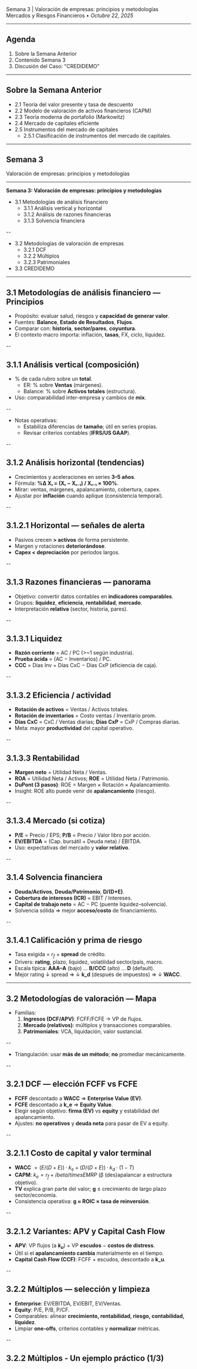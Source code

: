 <section class="title-slide">
Semana 3 | Valoración de empresas: principios y metodologías
<div class="subtitle">Mercados y Riesgos Financieros • <em>Octubre 22, 2025</em></div>
</section>

---

## Agenda
1. Sobre la Semana Anterior
2. Contenido Semana 3
4. Discusión del Caso: "CREDIDEMO"

---

## Sobre la Semana Anterior
- 2.1 Teoría del valor presente y tasa de descuento
- 2.2 Modelo de valoración de activos financieros (CAPM)
- 2.3 Teoría moderna de portafolio (Markowitz)
- 2.4 Mercado de capitales eficiente
- 2.5 Instrumentos del mercado de capitales
    - 2.5.1 Clasificación de instrumentos del mercado de capitales.

---

## Semana 3
Valoración de empresas: principios y metodologías

---

**Semana 3: Valoración de empresas: principios y metodologías**
- 3.1 Metodologías de análisis financiero
    - 3.1.1 Análisis vertical y horizontal
    - 3.1.2 Análisis de razones financieras 
    - 3.1.3 Solvencia financiera

--

- 3.2 Metodologías de valoración de empresas
    - 3.2.1 DCF
    - 3.2.2 Múltiplos
    - 3.2.3 Patrimoniales
- 3.3 CREDIDEMO

---

## 3.1 Metodologías de análisis financiero — Principios
- Propósito: evaluar salud, riesgos y **capacidad de generar valor**.
- Fuentes: **Balance**, **Estado de Resultados**, **Flujos**.
- Comparar con: **historia**, **sector/pares**, **coyuntura**.
- El contexto macro importa: inflación, **tasas**, FX, ciclo, liquidez.

--

## 3.1.1 Análisis vertical (composición)
- % de cada rubro sobre un **total**.
  - ER: % sobre **Ventas** (márgenes).
  - Balance: % sobre **Activos totales** (estructura).
- Uso: comparabilidad inter-empresa y cambios de **mix**.

--

- Notas operativas:
  - Estabiliza diferencias de **tamaño**; útil en series propias.
  - Revisar criterios contables (**IFRS/US GAAP**).

--

## 3.1.2 Análisis horizontal (tendencias)
- Crecimientos y aceleraciones en series **3–5 años**.
- Fórmula: **%Δ Xₜ = (Xₜ − Xₜ₋₁) / Xₜ₋₁ × 100%**.
- Mirar: ventas, márgenes, apalancamiento, cobertura, capex.
- Ajustar por **inflación** cuando aplique (consistencia temporal).

--

## 3.1.2.1 Horizontal — señales de alerta
- Pasivos crecen **> activos** de forma persistente.
- Margen y rotaciones **deteriorándose**.
- **Capex < depreciación** por periodos largos.

--

## 3.1.3 Razones financieras — panorama
- Objetivo: convertir datos contables en **indicadores comparables**.
- Grupos: **liquidez**, **eficiencia**, **rentabilidad**, **mercado**.
- Interpretación **relativa** (sector, historia, pares).

--

## 3.1.3.1 Liquidez
- **Razón corriente** = AC / PC (>\~1 según industria).
- **Prueba ácida** = (AC − Inventarios) / PC.
- **CCC** = Días Inv + Días CxC − Días CxP (eficiencia de caja).

--

## 3.1.3.2 Eficiencia / actividad
- **Rotación de activos** = Ventas / Activos totales.
- **Rotación de inventarios** = Costo ventas / Inventario prom.
- **Días CxC** = CxC / Ventas diarias; **Días CxP** = CxP / Compras diarias.
- Meta: mayor **productividad** del capital operativo.

--

## 3.1.3.3 Rentabilidad
- **Margen neto** = Utilidad Neta / Ventas.
- **ROA** = Utilidad Neta / Activos; **ROE** = Utilidad Neta / Patrimonio.
- **DuPont (3 pasos)**: ROE = Margen × Rotación × Apalancamiento.
- Insight: ROE alto puede venir de **apalancamiento** (riesgo).

--

## 3.1.3.4 Mercado (si cotiza)
- **P/E** = Precio / EPS; **P/B** = Precio / Valor libro por acción.
- **EV/EBITDA** = (Cap. bursátil + Deuda neta) / EBITDA.
- Uso: expectativas del mercado y **valor relativo**.

--

## 3.1.4 Solvencia financiera
- **Deuda/Activos**, **Deuda/Patrimonio**, **D/(D+E)**.
- **Cobertura de intereses (ICR)** = EBIT / Intereses.
- **Capital de trabajo neto** = AC − PC (puente liquidez–solvencia).
- Solvencia sólida ⇒ mejor **acceso/costo** de financiamiento.

--

## 3.1.4.1 Calificación y prima de riesgo
- Tasa exigida = $r_f$ + **spread** de crédito.
- Drivers: **rating**, plazo, liquidez, volatilidad sector/país, macro.
- Escala típica: **AAA–A** (bajo) … **B/CCC** (alto) … **D** (default).
- Mejor rating ↓ spread ⇒ ↓ **k_d** (después de impuestos) ⇒ ↓ **WACC**.

---

## 3.2 Metodologías de valoración — Mapa
- Familias:
  1) **Ingresos (DCF/APV)**: FCFF/FCFE → VP de flujos.
  2) **Mercado (relativos)**: múltiplos y transacciones comparables.
  3) **Patrimoniales**: VCA, liquidación, valor sustancial.

--

- Triangulación: usar **más de un método**; **no** promediar mecánicamente.

--

## 3.2.1 DCF — elección FCFF vs FCFE
- **FCFF** descontado a **WACC** ⇒ **Enterprise Value (EV)**.
- **FCFE** descontado a **k_e** ⇒ **Equity Value**.
- Elegir según objetivo: **firma (EV)** vs **equity** y estabilidad del apalancamiento.
- Ajustes: **no operativos** y **deuda neta** para pasar de EV a equity.

--

## 3.2.1.1 Costo de capital y valor terminal
- **WACC** $= (E/(D+E))·k_e + (D/(D+E))·k_d·(1−T)$
- **CAPM**: $k_e=r_f+/beta /times EMRP$ (β (des)apalancar a estructura objetivo).
- **TV** explica gran parte del valor; **g** ≤ crecimiento de largo plazo sector/economía.
- Consistencia operativa: **g ≈ ROIC × tasa de reinversión**.

--

## 3.2.1.2 Variantes: APV y Capital Cash Flow
- **APV**: VP flujos (a **$k_u$**) + VP **escudos** − **costos de distress**.
- Útil si el **apalancamiento cambia** materialmente en el tiempo.
- **Capital Cash Flow (CCF)**: FCFF + escudos, descontado a **k_u**.

--

## 3.2.2 Múltiplos — selección y limpieza
- **Enterprise**: EV/EBITDA, EV/EBIT, EV/Ventas.
- **Equity**: P/E, P/B, P/CF.
- Comparables: alinear **crecimiento, rentabilidad, riesgo, contabilidad, liquidez**.
- Limpiar **one-offs**, criterios contables y **normalizar** métricas.

--

## 3.2.2 Múltiplos - Un ejemplo práctico (1/3)

<div style="height:70vh; display:flex; align-items:center; justify-content:center;">
  <img src="./images/Multiples1.png" alt="Múltiplos (visual)" style="max-width:95%; max-height:95%; object-fit:contain;">
</div>

--

## 3.2.2 Múltiplos - Un ejemplo práctico (2/3)

<div style="height:70vh; display:flex; align-items:center; justify-content:center;">
  <img src="./images/Multiples2.png" alt="Múltiplos (visual II)" style="max-width:95%; max-height:95%; object-fit:contain;">
</div>

--

## 3.2.2 Múltiplos - Un ejemplo práctico (3/3)

<div style="height:70vh; display:flex; align-items:center; justify-content:center;">
  <img src="./images/Multiples3.png" alt="Múltiplos (visual III)" style="max-width:95%; max-height:95%; object-fit:contain;">
</div>

--

## 3.2.2.1. Consistencias Enterprise vs Equity
- **EV ↔ métricas pre-deuda** (EBITDA/EBIT).
- **Equity ↔ métricas post-deuda** (EPS, BVPS, FCFE).
- Ajustes: **arrendamientos**, **minoritarios**, **caja/exceso**, **pensiones**.
- Uso: anclar **rango** de valor y negociación (evitar promedio ingenuo).

--

## 3.2.3. Patrimoniales (con sensibilidades)
- **Valor contable ajustado**: activos/pasivos a **mercado**.
- **Liquidación**: valor neto en **cierre ordenado**.
- **Sustancial**: activos netos reales (reposición/uso económico) − pasivo exigible.

--

- Útiles en negocios **asset-heavy** o con flujos **difusos**.
- Sensibilizar: **márgenes, capex, WACC, g, β, estructura**; usar **rangos**.

---

## CREDIDEMO

---

## Dudas y Preguntas